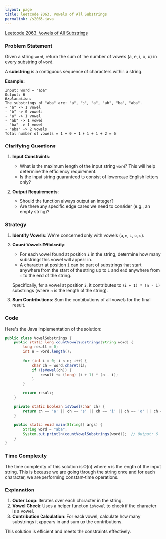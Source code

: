 ```yaml
---
layout: page
title: leetcode 2063. Vowels of All Substrings
permalink: /s2063-java
---
```

[Leetcode 2063. Vowels of All Substrings](https://algoadvance.github.io/algoadvance/l2063)
### Problem Statement

Given a string `word`, return the sum of the number of vowels (a, e, i, o, u) in every substring of `word`.

A **substring** is a contiguous sequence of characters within a string.

**Example:**
```plaintext
Input: word = "aba"
Output: 6
Explanation:
The substrings of "aba" are: "a", "b", "a", "ab", "ba", "aba".
- "a" -> 1 vowel
- "b" -> 0 vowels
- "a" -> 1 vowel
- "ab" -> 1 vowel
- "ba" -> 1 vowel
- "aba" -> 2 vowels
Total number of vowels = 1 + 0 + 1 + 1 + 1 + 2 = 6
```

### Clarifying Questions

1. **Input Constraints**:
   - What is the maximum length of the input string `word`? This will help determine the efficiency requirement.
   - Is the input string guaranteed to consist of lowercase English letters only?

2. **Output Requirements**:
   - Should the function always output an integer?
   - Are there any specific edge cases we need to consider (e.g., an empty string)?

### Strategy

1. **Identify Vowels**: We're concerned only with vowels (`a`, `e`, `i`, `o`, `u`).
  
2. **Count Vowels Efficiently**:
   - For each vowel found at position `i` in the string, determine how many substrings this vowel will appear in.
   - A character at position `i` can be part of substrings that start anywhere from the start of the string up to `i` and end anywhere from `i` to the end of the string.
   
   Specifically, for a vowel at position `i`, it contributes to `(i + 1) * (n - i)` substrings (where `n` is the length of the string).

3. **Sum Contributions**: Sum the contributions of all vowels for the final result.

### Code

Here's the Java implementation of the solution:

```java
public class VowelSubstrings {
    public static long countVowelSubstrings(String word) {
        long result = 0;
        int n = word.length();
        
        for (int i = 0; i < n; i++) {
            char ch = word.charAt(i);
            if (isVowel(ch)) {
                result += (long) (i + 1) * (n - i);
            }
        }
        
        return result;
    }

    private static boolean isVowel(char ch) {
        return ch == 'a' || ch == 'e' || ch == 'i' || ch == 'o' || ch == 'u';
    }

    public static void main(String[] args) {
        String word = "aba";
        System.out.println(countVowelSubstrings(word));  // Output: 6
    }
}
```

### Time Complexity

The time complexity of this solution is O(n) where `n` is the length of the input string. This is because we are going through the string once and for each character, we are performing constant-time operations.

### Explanation

1. **Outer Loop**: Iterates over each character in the string.
2. **Vowel Check**: Uses a helper function `isVowel` to check if the character is a vowel.
3. **Contribution Calculation**: For each vowel, calculate how many substrings it appears in and sum up the contributions.
   
This solution is efficient and meets the constraints effectively.